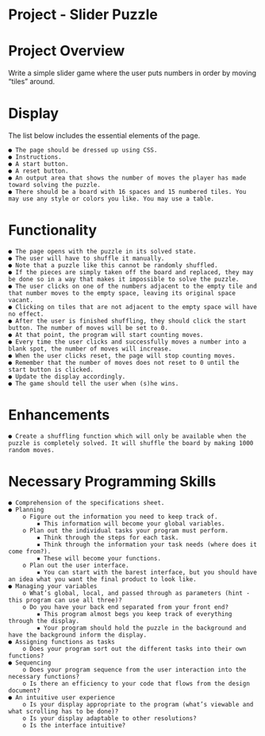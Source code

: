 # Project - Slider Puzzle
# Project Overview
Write a simple slider game where the user puts numbers in order by moving “tiles” around.
# Display
The list below includes the essential elements of the page.

    ● The page should be dressed up using CSS.
    ● Instructions.
    ● A start button.
    ● A reset button.
    ● An output area that shows the number of moves the player has made toward solving the puzzle.
    ● There should be a board with 16 spaces and 15 numbered tiles. You may use any style or colors you like. You may use a table.
# Functionality
    ● The page opens with the puzzle in its solved state.
    ● The user will have to shuffle it manually.
    ● Note that a puzzle like this cannot be randomly shuffled.
    ● If the pieces are simply taken off the board and replaced, they may be done so in a way that makes it impossible to solve the puzzle.
    ● The user clicks on one of the numbers adjacent to the empty tile and that number moves to the empty space, leaving its original space vacant.
    ● Clicking on tiles that are not adjacent to the empty space will have no effect.
    ● After the user is finished shuffling, they should click the start button. The number of moves will be set to 0.
    ● At that point, the program will start counting moves.
    ● Every time the user clicks and successfully moves a number into a blank spot, the number of moves will increase.
    ● When the user clicks reset, the page will stop counting moves.
    ● Remember that the number of moves does not reset to 0 until the start button is clicked.
    ● Update the display accordingly.
    ● The game should tell the user when (s)he wins.
# Enhancements
    ● Create a shuffling function which will only be available when the puzzle is completely solved. It will shuffle the board by making 1000 random moves.
# Necessary Programming Skills
    ● Comprehension of the specifications sheet.
    ● Planning
        o Figure out the information you need to keep track of.
            ▪ This information will become your global variables.
        o Plan out the individual tasks your program must perform.
            ▪ Think through the steps for each task.
            ▪ Think through the information your task needs (where does it come from?).
            ▪ These will become your functions.
        o Plan out the user interface.
            ▪ You can start with the barest interface, but you should have an idea what you want the final product to look like.
    ● Managing your variables
        o What’s global, local, and passed through as parameters (hint - this program can use all three)?
        o Do you have your back end separated from your front end?
            ▪ This program almost begs you keep track of everything through the display.
            ▪ Your program should hold the puzzle in the background and have the background inform the display.
    ● Assigning functions as tasks
        o Does your program sort out the different tasks into their own functions?
    ● Sequencing
        o Does your program sequence from the user interaction into the necessary functions?
        o Is there an efficiency to your code that flows from the design document?
    ● An intuitive user experience
        o Is your display appropriate to the program (what’s viewable and what scrolling has to be done)?
        o Is your display adaptable to other resolutions?
        o Is the interface intuitive?
